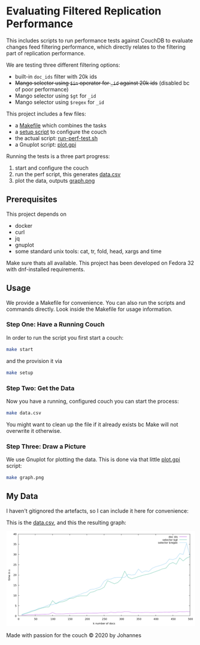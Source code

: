 # Evaluating Filtered Replication Performance
This includes scripts to run performance tests against CouchDB to evaluate changes feed filtering performance, which directly relates to the filtering part of replication performance.

We are testing three different filtering options:

* built-in `doc_ids` filter with 20k ids
* ~~Mango selector using `$in` operator for `_id` against 20k ids~~ (disabled bc of poor performance)
* Mango selector using `$gt` for `_id`
* Mango selector using `$regex` for `_id`


This project includes a few files:

* a [Makefile](Makefile) which combines the tasks
* a [setup script](setup.sh) to configure the couch
* the actual script: [run-perf-test.sh](run-perf-test.sh)
* a Gnuplot script: [plot.gpi](plot.gpi)


Running the tests is a three part progress:

1. start and configure the couch
1. run the perf script, this generates [data.csv](data.csv)
1. plot the data, outputs [graph.png](graph.png)


## Prerequisites
This project depends on

* docker
* curl
* jq
* gnuplot
* some standard unix tools: cat, tr, fold, head, xargs and time

Make sure thats all available. This project has been developed on Fedora 32 with dnf-installed requirements.


## Usage
We provide a Makefile for convenience. You can also run the scripts and commands directly. Look inside the Makefile for usage information.

### Step One: Have a Running Couch
In order to run the script you first start a couch:

```sh
make start
```

and the provision it via
```sh
make setup
```

### Step Two: Get the Data
Now you have a running, configured couch you can start the process:

```sh
make data.csv
```

You might want to clean up the file if it already exists bc Make will not overwrite it otherwise.

### Step Three: Draw a Picture
We use Gnuplot for plotting the data. This is done via that little [plot.gpi](plot.gpi) script:

```sh
make graph.png
```


## My Data
I haven't gitignored the artefacts, so I can include it here for convenience:

This is the [data.csv](data.csv), and this the resulting graph:

![A lineplot showing the test results](graph.png)



Made with passion for the couch © 2020 by Johannes
